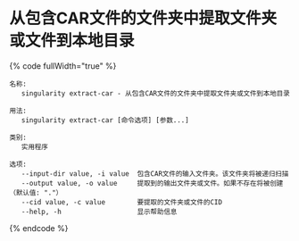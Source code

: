 # 从包含CAR文件的文件夹中提取文件夹或文件到本地目录

{% code fullWidth="true" %}
```
名称:
   singularity extract-car - 从包含CAR文件的文件夹中提取文件夹或文件到本地目录

用法:
   singularity extract-car [命令选项] [参数...]

类别:
   实用程序

选项:
   --input-dir value, -i value  包含CAR文件的输入文件夹。该文件夹将被递归扫描
   --output value, -o value     提取到的输出文件夹或文件。如果不存在将被创建（默认值: "."）
   --cid value, -c value        要提取的文件夹或文件的CID
   --help, -h                   显示帮助信息
```
{% endcode %}